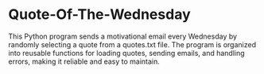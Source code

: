 # Quote-Of-The-Wednesday
This Python program sends a motivational email every Wednesday by randomly selecting a quote from a quotes.txt file. The program is organized into reusable functions for loading quotes, sending emails, and handling errors, making it reliable and easy to maintain.
